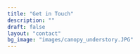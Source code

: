 ```yaml
---
title: "Get in Touch"
description: ""
draft: false
layout: "contact"
bg_image: "images/canopy_understory.JPG"
---
```

